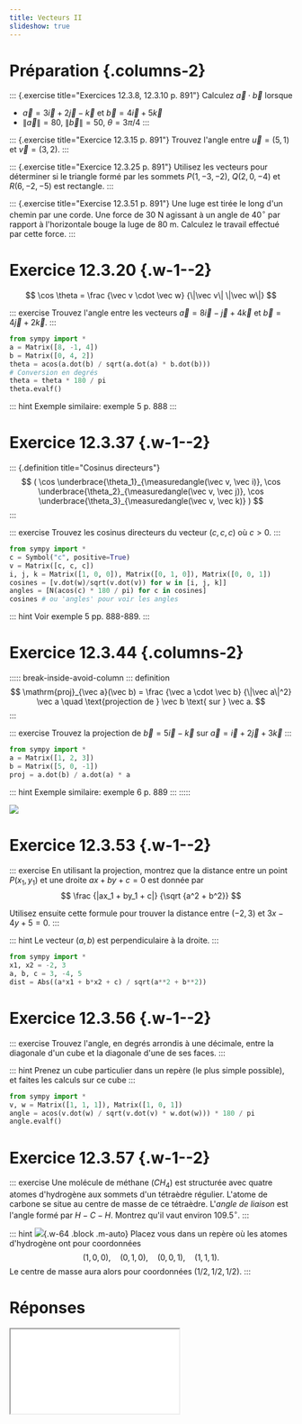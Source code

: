 ```yaml
---
title: Vecteurs II
slideshow: true
---
```


# Préparation {.columns-2}

::: {.exercise title="Exercices 12.3.8, 12.3.10 p. 891"}
Calculez $\vec a \cdot \vec b$ lorsque

- $\vec a = 3 \vec i + 2 \vec j - \vec k$ et $\vec b = 4 \vec i + 5 \vec k$
- $\|\vec a\| = 80$, $\|\vec b\| = 50$, $\theta = 3 \pi / 4$
:::

::: {.exercise title="Exercice 12.3.15 p. 891"}
Trouvez l'angle entre $\vec u = (5, 1)$ et $\vec v = (3, 2)$.
:::

::: {.exercise title="Exercice 12.3.25 p. 891"}
Utilisez les vecteurs pour déterminer
si le triangle formé par les sommets $P(1, -3, -2)$, $Q(2, 0, -4)$ et $R(6, -2, -5)$ est rectangle.
:::

::: {.exercise title="Exercise 12.3.51 p. 891"}
Une luge est tirée le long d'un chemin par une corde.
Une force de $30$ N agissant à un angle de $40^\circ$ par rapport à l'horizontale
bouge la luge de $80$ m.
Calculez le travail effectué par cette force.
:::

# Exercice 12.3.20 {.w-1--2}

$$
\cos \theta = \frac {\vec v \cdot \vec w} {\|\vec v\| \|\vec w\|}
$$

::: exercise
Trouvez l'angle entre les vecteurs $\vec a = 8 \vec i - \vec j + 4 \vec k$ et $\vec b = 4\vec j + 2 \vec k$.
:::

~~~ python {.run}
from sympy import *
a = Matrix([8, -1, 4])
b = Matrix([0, 4, 2])
theta = acos(a.dot(b) / sqrt(a.dot(a) * b.dot(b)))
# Conversion en degrés
theta = theta * 180 / pi
theta.evalf()
~~~

::: hint
Exemple similaire: exemple 5 p. 888
:::

# Exercice 12.3.37 {.w-1--2}

::: {.definition title="Cosinus directeurs"}
$$
(
  \cos \underbrace{\theta_1}_{\measuredangle(\vec v, \vec i)},
  \cos \underbrace{\theta_2}_{\measuredangle(\vec v, \vec j)},
  \cos \underbrace{\theta_3}_{\measuredangle(\vec v, \vec k)}
)
$$
:::

::: exercise
Trouvez les cosinus directeurs du vecteur $(c, c, c)$ où $c > 0$.
:::

~~~ python {.run .text-sm}
from sympy import *
c = Symbol("c", positive=True)
v = Matrix([c, c, c])
i, j, k = Matrix([1, 0, 0]), Matrix([0, 1, 0]), Matrix([0, 0, 1])
cosines = [v.dot(w)/sqrt(v.dot(v)) for w in [i, j, k]]
angles = [N(acos(c) * 180 / pi) for c in cosines]
cosines # ou 'angles' pour voir les angles
~~~

::: hint
Voir exemple 5 pp. 888-889.
:::

# Exercice 12.3.44 {.columns-2}

::::: break-inside-avoid-column
::: definition
$$
\mathrm{proj}_{\vec a}(\vec b) = \frac {\vec a \cdot \vec b} {\|\vec a\|^2} \vec a
\quad \text{projection de } \vec b \text{ sur } \vec a.
$$
:::

::: exercise
Trouvez la projection de $\vec b = 5 \vec i - \vec k$ sur $\vec a = \vec i + 2 \vec j + 3 \vec k$
:::

~~~ python {.run}
from sympy import *
a = Matrix([1, 2, 3])
b = Matrix([5, 0, -1])
proj = a.dot(b) / a.dot(a) * a
~~~

::: hint
Exemple similaire: exemple 6 p. 889
:::
:::::

![](/images/projection.png)

# Exercice 12.3.53 {.w-1--2}

::: exercise
En utilisant la projection, montrez que la distance entre un point $P(x_1, y_1)$ et une droite $ax + by + c = 0$ est donnée par
$$
\frac {|ax_1 + by_1 + c|} {\sqrt {a^2 + b^2}}
$$

Utilisez ensuite cette formule pour trouver la distance entre $(-2, 3)$ et $3x - 4y + 5 = 0$.
:::

::: hint
Le vecteur $(a, b)$ est perpendiculaire à la droite.
:::

~~~ python {.run}
from sympy import *
x1, x2 = -2, 3
a, b, c = 3, -4, 5
dist = Abs((a*x1 + b*x2 + c) / sqrt(a**2 + b**2))
~~~

# Exercice 12.3.56 {.w-1--2}

::: exercise
Trouvez l'angle, en degrés arrondis à une décimale,
entre la diagonale d'un cube et la diagonale d'une de ses faces.
:::

::: hint
Prenez un cube particulier dans un repère (le plus simple possible),
et faites les calculs sur ce cube
:::

~~~ python {.eval}
from sympy import *
v, w = Matrix([1, 1, 1]), Matrix([1, 0, 1])
angle = acos(v.dot(w) / sqrt(v.dot(v) * w.dot(w))) * 180 / pi
angle.evalf()
~~~

# Exercice 12.3.57 {.w-1--2}

::: exercise
Une molécule de méthane ($CH_4$) est structurée avec quatre atomes d'hydrogène aux sommets d'un tétraèdre régulier.
L'atome de carbone se situe au centre de masse de ce tétraèdre.
L'*angle de liaison* est l'angle formé par $H-C-H$.
Montrez qu'il vaut environ $109.5^\circ$.
:::

::: hint
![](/images/exercises/12.3.57.png){.w-64 .block .m-auto}
Placez vous dans un repère où les atomes d'hydrogène ont pour coordonnées
$$
(1, 0, 0), \quad (0, 1, 0), \quad (0, 0, 1), \quad (1, 1, 1).
$$
Le centre de masse aura alors pour coordonnées $(1/2, 1/2, 1/2)$.
:::

# Réponses

<Iframe class="w-full h-full" src="/documents/pm1c-answers.pdf#page=4" />
